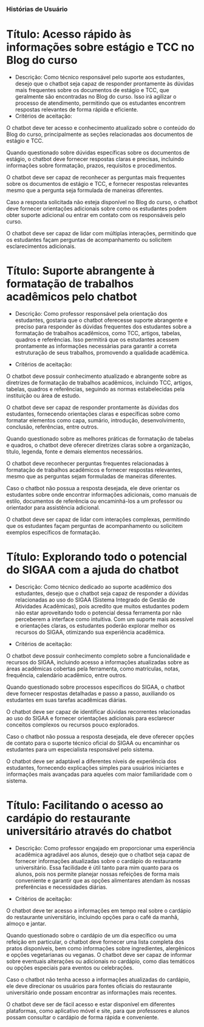 ### Histórias de Usuário
# Título: Acesso rápido às informações sobre estágio e TCC no Blog do curso

- Descrição: Como técnico responsável pelo suporte aos estudantes, desejo que o chatbot seja capaz de responder prontamente às dúvidas mais frequentes sobre os documentos de estágio e TCC, que geralmente são encontradas no Blog do curso. Isso irá agilizar o processo de atendimento, permitindo que os estudantes encontrem respostas relevantes de forma rápida e eficiente.
- Critérios de aceitação:

O chatbot deve ter acesso e conhecimento atualizado sobre o conteúdo do Blog do curso, principalmente as seções relacionadas aos documentos de estágio e TCC.

Quando questionado sobre dúvidas específicas sobre os documentos de estágio, o chatbot deve fornecer respostas claras e precisas, incluindo informações sobre formatação, prazos, requisitos e procedimentos.

O chatbot deve ser capaz de reconhecer as perguntas mais frequentes sobre os documentos de estágio e TCC, e fornecer respostas relevantes mesmo que a pergunta seja formulada de maneiras diferentes.

Caso a resposta solicitada não esteja disponível no Blog do curso, o chatbot deve fornecer orientações adicionais sobre como os estudantes podem obter suporte adicional ou entrar em contato com os responsáveis pelo curso.

O chatbot deve ser capaz de lidar com múltiplas interações, permitindo que os estudantes façam perguntas de acompanhamento ou solicitem esclarecimentos adicionais.

 # Título: Suporte abrangente à formatação de trabalhos acadêmicos pelo chatbot

- Descrição: Como professor responsável pela orientação dos estudantes, gostaria que o chatbot oferecesse suporte abrangente e preciso para responder às dúvidas frequentes dos estudantes sobre a formatação de trabalhos acadêmicos, como TCC, artigos, tabelas, quadros e referências. Isso permitirá que os estudantes acessem prontamente as informações necessárias para garantir a correta estruturação de seus trabalhos, promovendo a qualidade acadêmica.

- Critérios de aceitação:

O chatbot deve possuir conhecimento atualizado e abrangente sobre as diretrizes de formatação de trabalhos acadêmicos, incluindo TCC, artigos, tabelas, quadros e referências, seguindo as normas estabelecidas pela instituição ou área de estudo.

O chatbot deve ser capaz de responder prontamente às dúvidas dos estudantes, fornecendo orientações claras e específicas sobre como formatar elementos como capa, sumário, introdução, desenvolvimento, conclusão, referências, entre outros.

Quando questionado sobre as melhores práticas de formatação de tabelas e quadros, o chatbot deve oferecer diretrizes claras sobre a organização, título, legenda, fonte e demais elementos necessários.

O chatbot deve reconhecer perguntas frequentes relacionadas à formatação de trabalhos acadêmicos e fornecer respostas relevantes, mesmo que as perguntas sejam formuladas de maneiras diferentes.

Caso o chatbot não possua a resposta desejada, ele deve orientar os estudantes sobre onde encontrar informações adicionais, como manuais de estilo, documentos de referência ou encaminhá-los a um professor ou orientador para assistência adicional.

O chatbot deve ser capaz de lidar com interações complexas, permitindo que os estudantes façam perguntas de acompanhamento ou solicitem exemplos específicos de formatação.




# Título: Explorando todo o potencial do SIGAA com a ajuda do chatbot

- Descrição: Como técnico dedicado ao suporte acadêmico dos estudantes, desejo que o chatbot seja capaz de responder a dúvidas relacionadas ao uso do SIGAA (Sistema Integrado de Gestão de Atividades Acadêmicas), pois acredito que muitos estudantes podem não estar aproveitando todo o potencial dessa ferramenta por não perceberem a interface como intuitiva. Com um suporte mais acessível e orientações claras, os estudantes poderão explorar melhor os recursos do SIGAA, otimizando sua experiência acadêmica.

- Critérios de aceitação:

O chatbot deve possuir conhecimento completo sobre a funcionalidade e recursos do SIGAA, incluindo acesso a informações atualizadas sobre as áreas acadêmicas cobertas pela ferramenta, como matrículas, notas, frequência, calendário acadêmico, entre outros.

Quando questionado sobre processos específicos do SIGAA, o chatbot deve fornecer respostas detalhadas e passo a passo, auxiliando os estudantes em suas tarefas acadêmicas diárias.

O chatbot deve ser capaz de identificar dúvidas recorrentes relacionadas ao uso do SIGAA e fornecer orientações adicionais para esclarecer conceitos complexos ou recursos pouco explorados.

Caso o chatbot não possua a resposta desejada, ele deve oferecer opções de contato para o suporte técnico oficial do SIGAA ou encaminhar os estudantes para um especialista responsável pelo sistema.

O chatbot deve ser adaptável a diferentes níveis de experiência dos estudantes, fornecendo explicações simples para usuários iniciantes e informações mais avançadas para aqueles com maior familiaridade com o sistema.




# Título: Facilitando o acesso ao cardápio do restaurante universitário através do chatbot

- Descrição: Como professor engajado em proporcionar uma experiência acadêmica agradável aos alunos, desejo que o chatbot seja capaz de fornecer informações atualizadas sobre o cardápio do restaurante universitário. Essa facilidade é útil tanto para mim quanto para os alunos, pois nos permite planejar nossas refeições de forma mais conveniente e garantir que as opções alimentares atendam às nossas preferências e necessidades diárias.

- Critérios de aceitação:

O chatbot deve ter acesso a informações em tempo real sobre o cardápio do restaurante universitário, incluindo opções para o café da manhã, almoço e jantar.

Quando questionado sobre o cardápio de um dia específico ou uma refeição em particular, o chatbot deve fornecer uma lista completa dos pratos disponíveis, bem como informações sobre ingredientes, alergênicos e opções vegetarianas ou veganas.
O chatbot deve ser capaz de informar sobre eventuais alterações ou adicionais no cardápio, como dias temáticos ou opções especiais para eventos ou celebrações.

Caso o chatbot não tenha acesso a informações atualizadas do cardápio, ele deve direcionar os usuários para fontes oficiais do restaurante universitário onde possam encontrar as informações mais recentes.

O chatbot deve ser de fácil acesso e estar disponível em diferentes plataformas, como aplicativo móvel e site, para que professores e alunos possam consultar o cardápio de forma rápida e conveniente.
